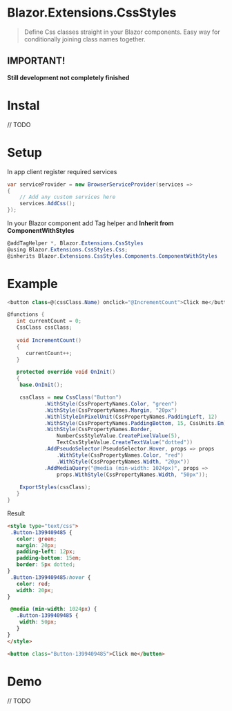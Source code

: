 # Blazor.Extensions.CssStyles

> Define Css classes straight in your Blazor components.
> Easy way for conditionally joining class names together.

## IMPORTANT!
**Still development not completely finished** 

# Instal
// TODO

# Setup
In app client register required services
```cs
var serviceProvider = new BrowserServiceProvider(services =>
{
    // Add any custom services here
    services.AddCss();
});
```
In your Blazor component add Tag helper and **Inherit from ComponentWithStyles**
```cs
@addTagHelper *, Blazor.Extensions.CssStyles
@using Blazor.Extensions.CssStyles.Css;
@inherits Blazor.Extensions.CssStyles.Components.ComponentWithStyles
```

# Example

```cs
<button class=@(cssClass.Name) onclick="@IncrementCount">Click me</button>

@functions {
   int currentCount = 0;
   CssClass cssClass;
   
   void IncrementCount()
   {
      currentCount++;
   }

   protected override void OnInit()
   {
	base.OnInit();

	cssClass = new CssClass("Button")
			.WithStyle(CssPropertyNames.Color, "green")
			.WithStyle(CssPropertyNames.Margin, "20px")
			.WithlStyleInPixelUnit(CssPropertyNames.PaddingLeft, 12)
			.WithStyle(CssPropertyNames.PaddingBottom, 15, CssUnits.Em)
			.WithStyle(CssPropertyNames.Border,
				NumberCssStyleValue.CreatePixelValue(5),
				TextCssStyleValue.CreateTextValue("dotted"))
			.AddPseudoSelector(PseudoSelector.Hover, props => props
				.WithStyle(CssPropertyNames.Color, "red")
				.WithStyle(CssPropertyNames.Width, "20px"))
			.AddMediaQuery("@media (min-width: 1024px)", props =>
				props.WithStyle(CssPropertyNames.Width, "50px"));
				
	ExportStyles(cssClass);
   }
}
```

Result
```html
<style type="text/css">
 .Button-1399409485 {
   color: green;
   margin: 20px;
   padding-left: 12px;
   padding-bottom: 15em;
   border: 5px dotted;
}
 .Button-1399409485:hover {
   color: red;
   width: 20px;
}

 @media (min-width: 1024px) {
   .Button-1399409485 {
	width: 50px;
   }
}
</style>

<button class="Button-1399409485">Click me</button>
```
# Demo
// TODO
